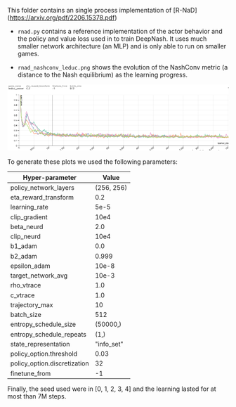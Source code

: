 This folder contains an single process implementation of [R-NaD]
(https://arxiv.org/pdf/2206.15378.pdf)

- `rnad.py` contains a reference implementation of the actor behavior and the
policy and value loss used in to train DeepNash. It uses much smaller network
architecture (an MLP) and is only able to run on smaller games.

- `rnad_nashconv_leduc.png` shows the evolution of the NashConv metric (a
distance to the Nash equilibrium) as the learning progress.

<p align="center">
  <img src="rnad_nashconv_leduc.png" alt="NashConv of R-NaD on Leduc">
</p>

To generate these plots we used the following parameters:

| Hyper-parameter | Value |
| ----------- | ----------- |
| policy_network_layers | (256, 256) |
| eta_reward_transform | 0.2 |
| learning_rate | 5e-5 |
| clip_gradient | 10e4 |
| beta_neurd | 2.0 |
| clip_neurd | 10e4 |
| b1_adam | 0.0 |
| b2_adam | 0.999 |
| epsilon_adam | 10e-8 |
| target_network_avg | 10e-3 |
| rho_vtrace | 1.0 |
| c_vtrace | 1.0 |
| trajectory_max | 10 |
| batch_size | 512 |
| entropy_schedule_size | (50000,) |
| entropy_schedule_repeats | (1,)|
| state_representation | "info_set" |
| policy_option.threshold | 0.03 |
| policy_option.discretization | 32 |
| finetune_from | -1 |

Finally, the seed used were in [0, 1, 2, 3, 4] and the learning lasted for at
most than 7M steps.
